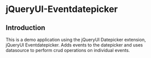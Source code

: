 jQueryUI-Eventdatepicker
=======================

Introduction
------------
This is a demo application using the jQueryUI Datepicker extension, jQueryUI Eventdatepicker.
Adds events to the datepicker and uses datasource to perform crud operations on individual events.


